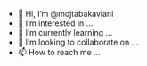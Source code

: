 - 👋 Hi, I’m @mojtabakaviani
- 👀 I’m interested in ...
- 🌱 I’m currently learning ...
- 💞️ I’m looking to collaborate on ...
- 📫 How to reach me ...

<!---
mojtabakaviani/mojtabakaviani is a ✨ special ✨ repository because its `README.md` (this file) appears on your GitHub profile.
You can click the Preview link to take a look at your changes.
--->
